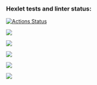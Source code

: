 ### Hexlet tests and linter status:
[![Actions Status](https://github.com/Vaeriks/python-project-49/workflows/hexlet-check/badge.svg)](https://github.com/Vaeriks/python-project-49/actions)

<a href="https://asciinema.org/a/0rIJSczpehApm5NSNTfFaqR91" target="_blank"><img src="https://asciinema.org/a/0rIJSczpehApm5NSNTfFaqR91.svg" /></a>

<a href="https://asciinema.org/a/CzK9sCTspQG0SpgSCF4tfXAN2" target="_blank"><img src="https://asciinema.org/a/CzK9sCTspQG0SpgSCF4tfXAN2.svg" /></a>


<a href="https://asciinema.org/a/W4cSl5eEpLxLwSDNXpjC2BSjC" target="_blank"><img src="https://asciinema.org/a/W4cSl5eEpLxLwSDNXpjC2BSjC.svg" /></a>


<a href="https://asciinema.org/a/dWexgzpGswxyKvVgjYuQuAtmi" target="_blank"><img src="https://asciinema.org/a/dWexgzpGswxyKvVgjYuQuAtmi.svg" /></a>


<a href="https://asciinema.org/a/NS145k8IkOCnoPdLNRdWDJhNS" target="_blank"><img src="https://asciinema.org/a/NS145k8IkOCnoPdLNRdWDJhNS.svg" /></a>